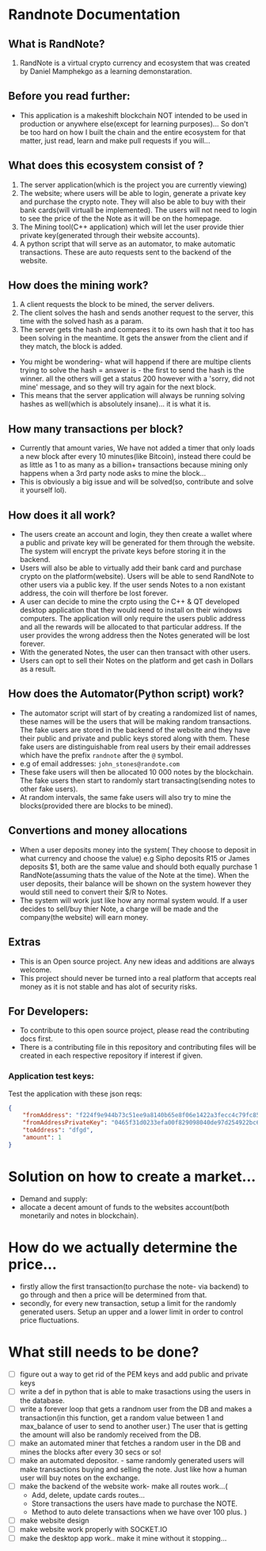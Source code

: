# Randnote Documentation

## What is RandNote? 
1. RandNote is a virtual crypto currency and ecosystem that was created by Daniel Mamphekgo as a learning demonstaration.

## Before you read further:
- This application is a makeshift blockchain NOT intended to be used in production or anywhere else(except for learning purposes)... So don't be too hard on how I built the chain and the entire ecosystem for that matter, just read, learn and make pull requests if you will...

## What does this ecosystem consist of ?
1. The server application(which is the project you are currently viewing)
2. The website; where users will be able to login, generate a private key and purchase the crypto note. They will also be able to buy with their bank cards(will virtuall be implemented). The users will not need to login to see the price of the the Note as it will be on the homepage.
3. The Mining tool(C++ application) which will let the user provide thier private key(generated through their website accounts).
4. A python script that will serve as an automator, to make automatic transactions. These are auto requests sent to the backend of the website.

## How does the mining work?
1. A client requests the block to be mined, the server delivers.
2. The client solves the hash and sends another request to the server, this time with the solved hash as a param.
3. The server gets the hash and compares it to its own hash that it too has been solving in the meantime. It gets the answer from the client and if they match, the block is added.
- You might be wondering- what will happend if there are multipe clients trying to solve the hash = answer is - the first to send the hash is the winner. all the others will get a status 200 however with a 'sorry, did not mine' message, and so they will try again for the next block.
- This means that the server application will always be running solving hashes as well(which is absolutely insane)... it is what it is.

## How many transactions per block?
- Currently that amount varies, We have not added a timer that only loads a new block after every 10 minutes(like Bitcoin), instead there could be as little as 1 to as many as a billion+ transactions because mining only happens when a 3rd party node asks to mine the block... 
- This is obviously a big issue and will be solved(so, contribute and solve it yourself lol).

## How does it all work? 
- The users create an account and login, they then create a wallet where a public and private key will be generated for them through the website. The system will encrypt the private keys before storing it in the backend.
- Users will also be able to virtually add their bank card and purchase crypto on the platform(website). Users will be able to send RandNote to other users via a public key. If the user sends Notes to a non existant address, the coin will therfore be lost forever.
- A user can decide to mine the crpto using the C++ & QT developed desktop application that they would need to install on their windows computers. The application will only require the users public address and all the rewards will be allocated to that particular address. If the user provides the wrong address then the Notes generated will be lost forever.
- With the generated Notes, the user can then transact with other users. 
- Users can opt to sell their Notes on the platform and get cash in Dollars as a result. 

## How does the Automator(Python script) work?
- The automator script will start of by creating a randomized list of names, these names will be the users that will be making random transactions. The fake users are stored in the backend of the website and they have their public and private and public keys stored along with them. These fake users are distinguishable from real users by their email addresses which have the prefix `randnote` after the `@` symbol.
- e.g of email addresses: `john_stones@randote.com`
- These fake users will then be allocated 10 000 notes by the blockchain. The fake users then start to randomly start transacting(sending notes to other fake users).
- At random intervals, the same fake users will also try to mine the blocks(provided there are blocks to be mined). 

## Convertions and money allocations
- When a user deposits money into the system( They choose to deposit in what currency and choose the value) e.g Sipho deposits R15 or James deposits $1, both are the same value and should both equally purchase 1 RandNote(assuming thats the value of the Note at the time). When the user deposits, their balance will be shown on the system however they would still need to convert their $/R to Notes. 
- The system will work just like how any normal system would. If a user decides to sell/buy thier Note, a charge will be made and the company(the website) will earn money.

## Extras
- This is an Open source project. Any new ideas and additions are always welcome.
- This project should never be turned into a real platform that accepts real money as it is not stable and has alot of security risks.

## For Developers:
- To contribute to this open source project, please read the contributing docs first.
- There is a contributing file in this repository and contributing files will be created in each respective repository if interest if given.

### Application test keys:
Test the application with these json reqs:
```json
{
    "fromAddress": "f224f9e944b73c51ee9a8140b65e8f06e1422a3fecc4c79fc8577bc80a427ce0",
    "fromAddressPrivateKey": "0465f31d0233efa00f829098040de97d254922bc6730a2f59bee6525e203a5c3f10168be5391b28eb9fa81a0aa87583040c2e9542b7aad50666577b446239d6fc3",
    "toAddress": "dfgd",
    "amount": 1
}
```

# Solution on how to create a market...
- Demand and supply: 
- allocate a decent amount of funds to the websites account(both monetarily and notes in blockchain).

# How do we actually determine the price...
- firstly allow the first transaction(to purchase the note- via backend) to go through and then a price will be determined from that.
- secondly, for every new transaction, setup a limit for the randomly generated users. Setup an upper and a lower limit in order to control price fluctuations.


# What still needs to be done?
- [ ] figure out a way to get rid of the PEM keys and add public and private keys
- [ ] write a def in python that is able to make trasactions using the users in the database.
- [ ] write a forever loop that gets a randnom user from the DB and makes a transaction(in this function, get a random value between 1 and max_balance of user to send to another user.) The user that is getting the amount will also be randomly received from the DB.
- [ ] make an automated miner that fetches a random user in the DB and mines the blocks after every 30 secs or so!
- [ ] make an automated depositor. - same randomly generated users will make transactions buying and selling the note. Just like how a human user will buy notes on the exchange.
- [ ] make the backend of the website work- make all routes work...(
    - Add, delete, update cards routes...
    - Store transactions the users have made to purchase the NOTE.
    - Method to auto delete transactions when we have over 100 plus.
)
- [ ] make website design
- [ ] make website work properly with SOCKET.IO  
- [ ] make the desktop app work.. make it mine without it stopping... 